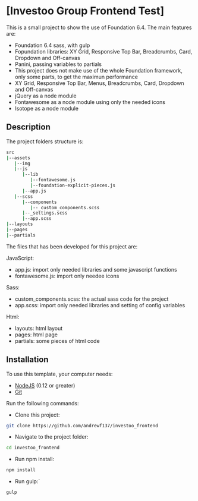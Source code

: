 # [Investoo Group Frontend Test]

This is a small project to show the use of Foundation 6.4.
The main features are:
- Foundation 6.4 sass, with gulp
- Fopundation libraries: XY Grid, Responsive Top Bar, Breadcrumbs, Card, Dropdown and Off-canvas
- Panini, passing variables to partials
- This project does not make use of the whole Foundation framework, only some parts, to get the maximun performance
- XY Grid, Responsive Top Bar, Menus, Breadcrumbs, Card, Dropdown and Off-canvas
- jQuery as a node module
- Fontawesome as a node module using only the needed icons
- Isotope as a node module

## Description

The project folders structure is:
```bash
src
|--assets
   |--img
   |--js
      |--lib
         |--fontawesome.js
         |--foundation-explicit-pieces.js
      |--app.js
   |--scss
      |--components
         |--_custom_components.scss
      |--_settings.scss
      |--app.scss
|--layouts
|--pages
|--partials
```

The files that has been developed for this project are:

JavaScript:
- app.js: import only needed libraries and some javascript functions
- fontawesome.js: import only needee icons

Sass:
- custom_components.scss: the actual sass code for the project
- app.scss: import only needed libraries and setting of config variables

Html:
- layouts: html layout
- pages: html page
- partials: some pieces of html code

## Installation

To use this template, your computer needs:

- [NodeJS](https://nodejs.org/en/) (0.12 or greater)
- [Git](https://git-scm.com/)

Run the following commands:

- Clone this project:

```bash
git clone https://github.com/andrewf137/investoo_frontend
```

- Navigate to the project folder:

```bash
cd investoo_frontend
```

- Run npm install:

```bash
npm install
```

- Run gulp:`

```bash
gulp
```